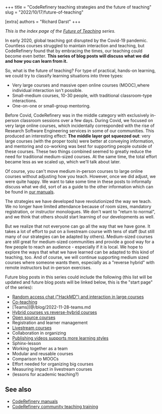 +++
title = "CodeRefinery teaching strategies and the future of teaching"
slug = "2022/10/17/future-of-teaching"

[extra]
authors = "Richard Darst"
+++

*This is the index page of the [Future of
Teaching](/blog/2022/10/17/future-of-teaching/) series.*


In early 2020, global teaching got disrupted by the Covid-19
pandemic.  Countless courses struggled to maintain interaction and
teaching, but CodeRefinery found that by embracing the times, our
teaching could become even better.  **This series of blog posts will
discuss what we did and how you can learn from it.**

So, what is the future of teaching?  For type of practical, hands-on
learning, we could try to classify learning situations into three
types:
* Very large courses and massive open online courses (MOOC),where
  individual interaction isn't possible.
* Small-medium courses, 10-30 people, with traditional classroom-type
  interactions.
* One-on-one or small-group mentoring.

Before Covid, CodeRefinery was in the middle category with exclusively
in-person classroom sessions over a few days.  During Covid, we
focused on very large online courses, which incidentally corresponded
with the rise of Research Software Engineering services in some of our
communities.  This produced an interesting effect: **The middle layer
got squeezed out**: very large courses (with the proper tools) were
better at conveying information, and mentoring and co-working was best
for supporting people outside of these courses.  These two things
combined seemed to greatly reduce the need for traditional
medium-sized courses.  At the same time, the total effort became less
as we scaled up, which we'll talk about later.

Of course, you can't move medium in-person courses to large online
courses without adjusting how you teach.  However, once we did adjust,
we were quite happy.  We want to take some time in these posts to
informally discuss what we did, sort of as a guide to the other
information which can be found in [our
manuals](https://coderefinery.github.io/manuals/).

The strategies we have developed have revolutionized the way we teach.
We no longer have limited attendance because of room sizes, mandatory
registration, or instructor monologues.  We don't want to "return to
normal", and we think that others should start learning of our
developments as well.

But we realize that not everyone can go all the way that we have gone.
It takes a lot of effort to put on a livestream course with tens of
staff (but still many of our strategies can be adapted by others).
Medium-sized courses are still great for medium-sized communities and
provide a good way for a few people to reach an audience - especially
if it is local.  We hope to explore the ways that what we have learned
can be adapted to this kind of teaching, too.  And of course, we will
continue supporting medium sized courses where someone wants them,
especially as a "reverse hybrid" with remote instructors but in-person
exercises.

Future blog posts in this series could include the following (this
list will be updated and future blog posts will be linked below, this
is the "start page" of the series):
* [Random access chat ("HackMD") and interaction in large courses](@/blog/2022-10-24-parallel-chat.md)
* [Co-teaching](@/blog/2022-10-31-co-teaching.md)
* [Teams](@/blog/2022-11-28-teams.md
* [Hybrid courses vs reverse-hybrid courses](@/blog/2022-11-07-reverse-hybrid.md)
* [Open source courses](@/blog/2022-12-12-open-source-courses.md)
* Registration and learner management
* [Livestream courses](@/blog/2022-11-14-livestreaming-courses.md)
* Collaboration in organizing
* [Publishing videos supports more learning styles](@/blog/2022-11-08-video-publishing.md)
* Sphinx-lesson
* Working together as a team
* Modular and reusable courses
* Comparison to MOOCs
* Effort needed for organizing big courses
* Measuring impact in livestream courses
* (lessons for academic teaching?)

## See also

- [CodeRefinery manuals](https://coderefinery.github.io/manuals/)
- [CodeRefinery community teaching
  training](https://coderefinery.github.io/community-teaching/)
